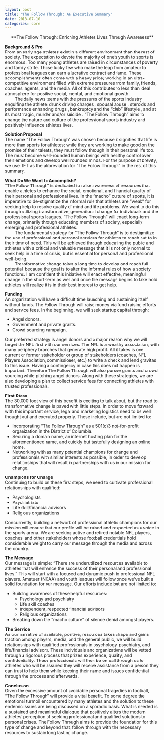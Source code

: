 ```yaml
--- 
layout: post
title: "The Follow Through: An Executive Summary" 
date: 2013-07-10 
categories: core 
---
```


<center>**The Follow Through: Enriching Athletes Lives Through Awareness**</center>   

**Background & Pro**  
From an early age athletes exist in a different environment than the rest of society. The expectation to devote the majority of one’s 
youth to sports is enormous. Too many young athletes are raised in circumstances of poverty and family strife. Those lucky few who make the leap from amateur to professional leagues can earn a lucrative contract and fame. These accomplishments often come with a heavy price; working in an ultra-competitive environment filled with extreme pressures from family, friends, coaches, agents, and the media. All of this contributes to less than ideal atmosphere for positive social, mental, and emotional growth.  
&nbsp;&nbsp;&nbsp;&nbsp;&nbsp;&nbsp;&nbsp;&nbsp;The daily news teems with the pressures of the sports industry engulfing the athlete; drunk driving charges , spousal abuse , steroids and performance enhancing drugs , bankruptcy and the “club” lifestyle , and at its most tragic, murder  and/or suicide . “The Follow Through” aims to change the nature and culture of the professional sports industry and positively influence athletes lives.

**Solution Proposal**  
The name “The Follow Through” was chosen because it signifies that life is more than sports for athletes; while they are working to make good on the promise of their talents, they must follow through in their personal life too. The must become well-rounded human beings with healthy control over their emotions and develop well rounded minds. For the purpose of brevity, we use TFT as the abbreviation for “The Follow Through” in the rest of this summary.

**What Do We Want to Accomplish?**  
“The Follow Through” is dedicated to raise awareness of resources that enable athletes to enhance the social, emotional, and financial quality of their personal and professional lives. In the “macho” culture of sports, it is imperative to de-stigmatize the informal rule that athletes are “weak” for seeking help to resolve quality of mind and life problems.  We want to do this through utilizing transformative, generational change for individuals and the professional sports leagues. “The Follow Through” will enact long-term change,  primarily through educating members of society, especially emerging and professional athletes.  
&nbsp;&nbsp;&nbsp;&nbsp;&nbsp;&nbsp;&nbsp;&nbsp;The fundamental strategy for “The Follow Through” is to destigmitize the use of professional and personal services for athletes to reach out to in their time of need. This will be achieved through educating the public and athletes with a critical and valuable message that it is not only normal to seek help in a time of crisis, but is essential for personal and professional well-being.  
&nbsp;&nbsp;&nbsp;&nbsp;&nbsp;&nbsp;&nbsp;&nbsp;Transformative change takes a long time to develop and reach full potential, because the goal is to alter the informal rules of how a society functions. I am confident this initiative  will enact effective, meaningful change in the short-term as well  and once the message begins to take hold athletes will realize it is in their best interest to get help.

**Funding**  
An organization will have a difficult time launching and sustaining itself without funds. The Follow Through  will raise money via fund raising efforts and service fees. In the beginning, we will seek startup capital through:   

* Angel donors.
* Government and private grants.
* Crowd sourcing campaign. 

Our preferred strategy is angel donors and a major reason why we will target the NFL first with our services. The NFL is a wealthy association, with many periphery branches that generate high profit. All it takes is one current or former stakeholder or group of stakeholders (coaches, NFL Players Association, commissioner, etc.) to write a check and lend gravitas to this issue. Having a contingency in case this does not happen is important. Therefore The Follow Through will also pursue grants and crowd sourcing while pitching angel donors. Along with these strategies, we are also developing a plan to collect service fees for connecting athletes with trusted professionals.

**First Steps**  
The 30,000 foot view of this benefit is exciting to talk about, but the road to transformative change is paved with little steps. In order to move forward with this important service, legal and marketing logistics need to be well thought out and executed properly. 
These include, but are not limited to:

* Incorporating “The Follow Through” as a 501(c)3 not-for-profit organization in the District of Columbia.
* Securing a domain name, an internet hosting plan for the aforementioned name, and quickly but tastefully designing an online home.
* Networking with as many potential champions for change and professionals with similar interests as possible, in order to develop relationships that will result in partnerships with us in our mission for change.

**Champions for Change**  
Continuing to build on these first steps, we need to cultivate professional relationships with qualified:

* Psychologists
* Psychiatrists 
* Life skill/financial advisors
* Religious organizations 

Concurrently, building a network of professional athletic champions for our mission will ensure that our profile will be raised and respected as a voice in the sports arena. We are seeking active and retired notable NFL players, coaches, and other stakeholders whose football credentials  hold considerable weight to carry our message through the media and across the country. 

**The Message**  
Our message is simple: “There are underutilized resources available to athletes that will enhance the success of their personal and professional lives.” This will start with a focused and dynamic push to professional NFL players. Amatuer (NCAA) and youth leagues will follow once we’ve built a solid foundation for our message. Our efforts include but are not limited to:  

* Building awareness of these helpful resources:  
    * Psychology and psychiatry  
    * Life skill coaches  
    * Independent, respected financial advisors  
    * Religious organizations  
* Breaking down the “macho culture” of silence denial amongst players.  

**The Service**  
As our narrative of available, positive, resources takes shape and gains traction among players, media, and the general public, we will build relationships with qualified professionals in psychology, psychiatry, and life/financial advisors. These individuals and organizations will be vetted  through a rigorous process that prizes experience, quality, and confidentiality. These professionals will then be on call through us to athletes who will be assured  they will receive assistance from a person they can trust to help them while keeping their name and issues confidential through the process and afterwards.  

**Conclusion**  
Given the excessive amount of avoidable personal tragedies in football, “The Follow Through” will provide a vital benefit. To some degree the emotional turmoil encountered by many athletes and  the solution to these endemic issues are being discussed on a sporadic basis. What is needed is a sustained and meaningful dialogue that positively alters the modern athletes’ perception of seeking professional and qualified solutions to personal crises. The Follow Through aims to provide the foundation for this type of change and beyond that, follow through with the necessary resources to sustain long lasting change.